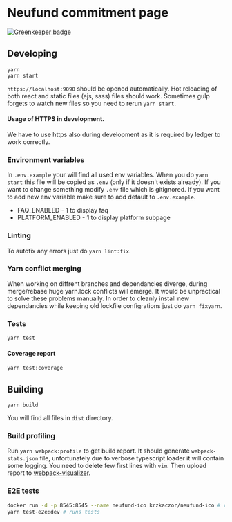 # Neufund commitment page

[![Greenkeeper badge](https://badges.greenkeeper.io/Neufund/commit.neufund.org.svg)](https://greenkeeper.io/)

## Developing

```
yarn
yarn start
```
`https://localhost:9090` should be opened automatically. Hot reloading of both react and static files (ejs, sass) files should work. Sometimes gulp forgets to watch new files so you need to rerun `yarn start`.

#### Usage of HTTPS in development.
We have to use https also during development as it is required by ledger to work correctly.

### Environment variables

In `.env.example` your will find all used env variables. When you do `yarn start` this file will be copied as `.env` (only if it doesn't exists already). If you want to change something modify `.env` file which is gitignored. If you want to add new env variable make sure to add default to `.env.example`.

- FAQ_ENABLED - 1 to display faq
- PLATFORM_ENABLED - 1 to display platform subpage

### Linting

To autofix any errors just do `yarn lint:fix`.

### Yarn conflict merging
When working on diffrent branches and dependancies diverge, during merge/rebase huge yarn.lock conflicts will emerge. It would be unpractical to solve these problems manually. In order to cleanly install new dependancies while keeping old
lockfile configrations just do `yarn fixyarn`.
### Tests

`yarn test`

#### Coverage report

`yarn test:coverage`

## Building
```
yarn build
```

You will find all files in `dist` directory.

### Build profiling
Run `yarn webpack:profile` to get build report. It should generate `webpack-stats.json` file, unfortunately due to verbose typescript loader it will contain some logging. You need to delete few first lines with `vim`. Then upload report to [webpack-visualizer](https://chrisbateman.github.io/webpack-visualizer/).

### E2E tests

```sh
docker run -d -p 8545:8545 --name neufund-ico krzkaczor/neufund-ico # runs smartcontracts in docker
yarn test-e2e:dev # runs tests
```
